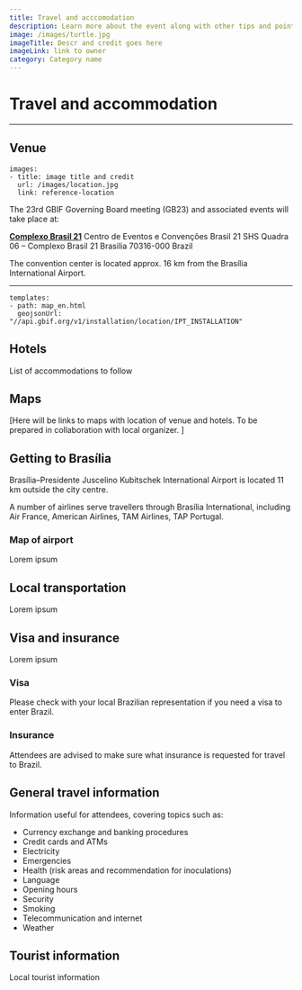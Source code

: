 ```yaml
---
title: Travel and acccomodation
description: Learn more about the event along with other tips and pointers for those travelling to Brasília.
image: /images/turtle.jpg
imageTitle: Descr and credit goes here
imageLink: link to owner
category: Category name
---
```


# Travel and accommodation

<!-- toc -->
<!-- tocstop -->

-----------------------

## Venue

```styledYaml
images:
- title: image title and credit
  url: /images/location.jpg
  link: reference-location
```

The 23rd GBIF Governing Board meeting (GB23) and associated events will take place at:

[**Complexo Brasil 21**](http://convencoesbrasil21.com.br)
Centro de Eventos e Convenções Brasil 21
SHS Quadra 06 – Complexo Brasil 21
Brasilia 70316-000
Brazil

The convention center is located approx. 16 km from the Brasília International Airport. 

----------
```styledYaml
templates:
- path: map_en.html
  geojsonUrl: "//api.gbif.org/v1/installation/location/IPT_INSTALLATION"
```

## Hotels

List of accommodations to follow

## Maps

[Here will be links to maps with location of venue and hotels. To be prepared in collaboration with local organizer. ]

## Getting to Brasília

Brasília–Presidente Juscelino Kubitschek International Airport is located 11 km outside the city centre. 

A number of airlines serve travellers through Brasília International, including Air France, American Airlines, TAM Airlines, TAP Portugal. 

### Map of airport

Lorem ipsum

## Local transportation

Lorem ipsum

## Visa and insurance

Lorem ipsum

### Visa
Please check with your local Brazilian representation if you need a visa to enter Brazil. 

### Insurance

Attendees are advised to make sure what insurance is requested for travel to Brazil. 

## General travel information

Information useful for attendees, covering topics such as:

+ Currency exchange and banking procedures
+ Credit cards and ATMs
+ Electricity
+ Emergencies
+ Health (risk areas and recommendation for inoculations)
+ Language
+ Opening hours
+ Security
+ Smoking
+ Telecommunication and internet
+ Weather

## Tourist information

Local tourist information
